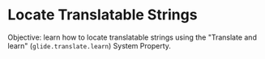 # Locate Translatable Strings

Objective: learn how to locate translatable strings using the "Translate and learn" (`glide.translate.learn`) System Property.

